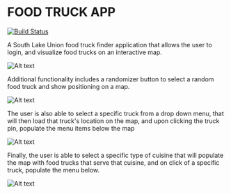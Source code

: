 FOOD TRUCK APP
===================
[![Build Status](https://travis-ci.org/food-truck-app/staging.svg?branch=master)](https://travis-ci.org/food-truck-app/staging)

A South Lake Union food truck finder application that allows the user to login, and visualize food trucks on an interactive map. 

![Alt text](https://photos-5.dropbox.com/t/2/AAB4Ni4tZT8cP1-1_VYXWr2n_6DpbcfdpPSXPRha-SOfWQ/12/141896459/png/32x32/1/_/1/2/Screen%20Shot%202015-09-24%20at%2010.06.24%20PM.png/EJ6H1GwYvwEgASgB/bNzJIIQ9VtE-5y_SjGDJuqu0EWNJeNSdAq79qng0c0w?size=800x600&size_mode=2)

Additional functionality includes a randomizer button to select a random food truck and show positioning on a map.

![Alt text](https://github.com/food-truck-app/staging/blob/45a225def724a5a33f3d76c86c9a29ee2f0334bb/images/randomizer.png)

The user is also able to select a specific truck from a drop down menu, that will then load that truck's location on the map, and upon clicking the truck pin, populate the menu items below the map

![Alt text](https://photos-1.dropbox.com/t/2/AADwwLfS-Cevxtkosh2Uh8jjuoX6b6rP1o2qBu3EpsbvUg/12/141896459/png/32x32/1/_/1/2/Screen%20Shot%202015-09-24%20at%2010.06.08%20PM.png/EJ6H1GwYvwEgASgB/Dpc54uiQM1-KQB-oNZBV5CbCkfYiC5n1WLEZWwhOitg?size=800x600&size_mode=2)


Finally, the user is able to select a specific type of cuisine that will populate the map with food trucks that serve that cuisine, and on click of a specific truck, populate the menu below.

![Alt text](https://photos-3.dropbox.com/t/2/AABkwJJV-atoQJBx2_oXtDktW-Zdwz6K_4dYAe9De-yG7g/12/141896459/png/32x32/1/_/1/2/Screen%20Shot%202015-09-24%20at%2010.05.16%20PM.png/EJ6H1GwYvwEgASgB/_b9eIobPcO0CNzJQY3IAMKurry96DR-jVYK2foRS_6w?size=800x600&size_mode=2)